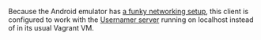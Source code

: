 Because the Android emulator has [a funky networking setup](http://developer.android.com/tools/devices/emulator.html#emulatornetworking), this client is configured to work with the [Usernamer server](https://github.com/mkantor/usernamer-server) running on localhost instead of in its usual Vagrant VM.